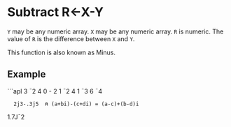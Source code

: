 <div style="display: none;">
  -
</div>






<h1 class="heading"><span class="name">Subtract</span> <span class="command">R←X-Y</span></h1>



`Y` may be any numeric array.  `X` may be any numeric array. `R` is numeric. The value of `R` is the difference between `X` and `Y`.


This function is also known as Minus.

<h2 class="example">Example</h2>
```apl
      3 ¯2 4 0 - 2 1 ¯2 4
1 ¯3 6 ¯4
 
      2j3-.3j5  ⍝ (a+bi)-(c+di) = (a-c)+(b-d)i
1.7J¯2
```



